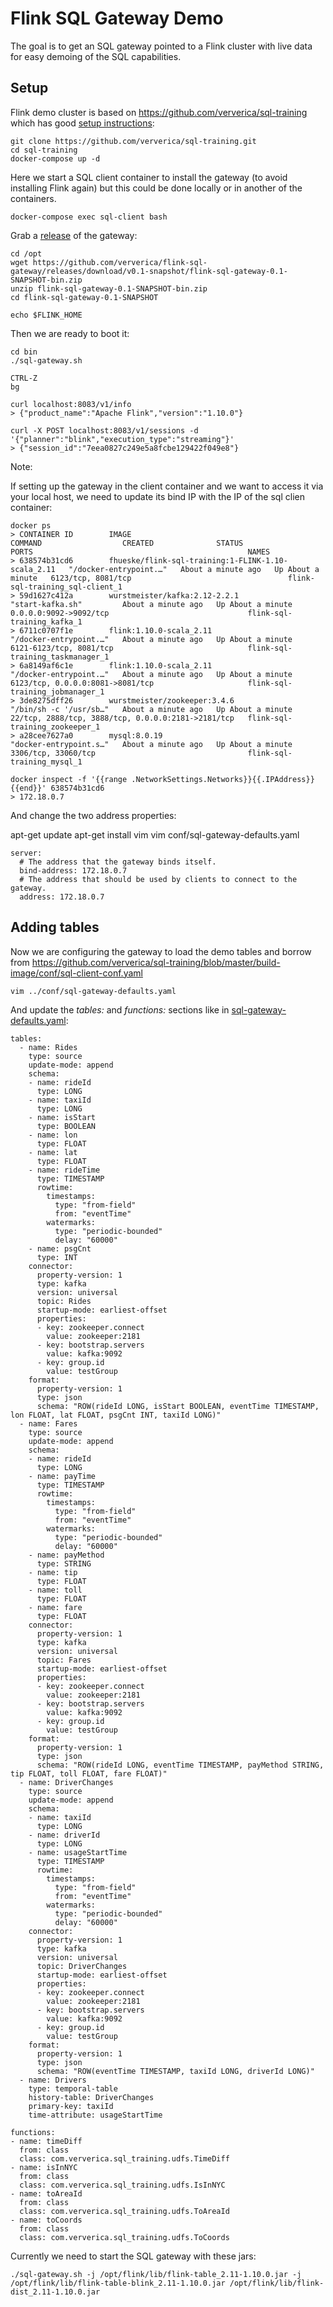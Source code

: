 
# Flink SQL Gateway Demo

The goal is to get an SQL gateway pointed to a Flink cluster with live data for easy demoing of the SQL capabilities.

## Setup

Flink demo cluster is based on https://github.com/ververica/sql-training which has good [setup instructions](https://github.com/ververica/sql-training/wiki/Setting-up-the-Training-Environment):

    git clone https://github.com/ververica/sql-training.git
    cd sql-training
    docker-compose up -d


Here we start a SQL client container to install the gateway (to avoid installing Flink again) but this could be done locally or in another of the containers.

    docker-compose exec sql-client bash

Grab a [release](https://github.com/ververica/flink-sql-gateway/releases) of the gateway:

    cd /opt
    wget https://github.com/ververica/flink-sql-gateway/releases/download/v0.1-snapshot/flink-sql-gateway-0.1-SNAPSHOT-bin.zip
    unzip flink-sql-gateway-0.1-SNAPSHOT-bin.zip
    cd flink-sql-gateway-0.1-SNAPSHOT

    echo $FLINK_HOME

Then we are ready to boot it:

    cd bin
    ./sql-gateway.sh

    CTRL-Z
    bg

    curl localhost:8083/v1/info
    > {"product_name":"Apache Flink","version":"1.10.0"}

    curl -X POST localhost:8083/v1/sessions -d '{"planner":"blink","execution_type":"streaming"}'
    > {"session_id":"7eea0827c249e5a8fcbe129422f049e8"}


Note:

If setting up the gateway in the client container and we want to access it via your local host, we need to update its bind IP with the IP of the sql clien container:

    docker ps
    > CONTAINER ID        IMAGE                                                COMMAND                  CREATED              STATUS              PORTS                                                NAMES
    > 638574b31cd6        fhueske/flink-sql-training:1-FLINK-1.10-scala_2.11   "/docker-entrypoint.…"   About a minute ago   Up About a minute   6123/tcp, 8081/tcp                                   flink-sql-training_sql-client_1
    > 59d1627c412a        wurstmeister/kafka:2.12-2.2.1                        "start-kafka.sh"         About a minute ago   Up About a minute   0.0.0.0:9092->9092/tcp                               flink-sql-training_kafka_1
    > 6711c0707f1e        flink:1.10.0-scala_2.11                              "/docker-entrypoint.…"   About a minute ago   Up About a minute   6121-6123/tcp, 8081/tcp                              flink-sql-training_taskmanager_1
    > 6a8149af6c1e        flink:1.10.0-scala_2.11                              "/docker-entrypoint.…"   About a minute ago   Up About a minute   6123/tcp, 0.0.0.0:8081->8081/tcp                     flink-sql-training_jobmanager_1
    > 3de8275dff26        wurstmeister/zookeeper:3.4.6                         "/bin/sh -c '/usr/sb…"   About a minute ago   Up About a minute   22/tcp, 2888/tcp, 3888/tcp, 0.0.0.0:2181->2181/tcp   flink-sql-training_zookeeper_1
    > a28cee7627a0        mysql:8.0.19                                         "docker-entrypoint.s…"   About a minute ago   Up About a minute   3306/tcp, 33060/tcp                                  flink-sql-training_mysql_1

    docker inspect -f '{{range .NetworkSettings.Networks}}{{.IPAddress}}{{end}}' 638574b31cd6
    > 172.18.0.7

And change the two address properties:

   apt-get update
   apt-get install vim
   vim conf/sql-gateway-defaults.yaml

    server:
      # The address that the gateway binds itself.
      bind-address: 172.18.0.7
      # The address that should be used by clients to connect to the gateway.
      address: 172.18.0.7


## Adding tables

Now we are configuring the gateway to load the demo tables and borrow from https://github.com/ververica/sql-training/blob/master/build-image/conf/sql-client-conf.yaml

    vim ../conf/sql-gateway-defaults.yaml

And update the *tables:* and *functions:* sections like in [sql-gateway-defaults.yaml](sql-gateway-defaults.yaml):

    tables:
      - name: Rides
        type: source
        update-mode: append
        schema:
        - name: rideId
          type: LONG
        - name: taxiId
          type: LONG
        - name: isStart
          type: BOOLEAN
        - name: lon
          type: FLOAT
        - name: lat
          type: FLOAT
        - name: rideTime
          type: TIMESTAMP
          rowtime:
            timestamps:
              type: "from-field"
              from: "eventTime"
            watermarks:
              type: "periodic-bounded"
              delay: "60000"
        - name: psgCnt
          type: INT
        connector:
          property-version: 1
          type: kafka
          version: universal
          topic: Rides
          startup-mode: earliest-offset
          properties:
          - key: zookeeper.connect
            value: zookeeper:2181
          - key: bootstrap.servers
            value: kafka:9092
          - key: group.id
            value: testGroup
        format:
          property-version: 1
          type: json
          schema: "ROW(rideId LONG, isStart BOOLEAN, eventTime TIMESTAMP, lon FLOAT, lat FLOAT, psgCnt INT, taxiId LONG)"
      - name: Fares
        type: source
        update-mode: append
        schema:
        - name: rideId
          type: LONG
        - name: payTime
          type: TIMESTAMP
          rowtime:
            timestamps:
              type: "from-field"
              from: "eventTime"
            watermarks:
              type: "periodic-bounded"
              delay: "60000"
        - name: payMethod
          type: STRING
        - name: tip
          type: FLOAT
        - name: toll
          type: FLOAT
        - name: fare
          type: FLOAT
        connector:
          property-version: 1
          type: kafka
          version: universal
          topic: Fares
          startup-mode: earliest-offset
          properties:
          - key: zookeeper.connect
            value: zookeeper:2181
          - key: bootstrap.servers
            value: kafka:9092
          - key: group.id
            value: testGroup
        format:
          property-version: 1
          type: json
          schema: "ROW(rideId LONG, eventTime TIMESTAMP, payMethod STRING, tip FLOAT, toll FLOAT, fare FLOAT)"
      - name: DriverChanges
        type: source
        update-mode: append
        schema:
        - name: taxiId
          type: LONG
        - name: driverId
          type: LONG
        - name: usageStartTime
          type: TIMESTAMP
          rowtime:
            timestamps:
              type: "from-field"
              from: "eventTime"
            watermarks:
              type: "periodic-bounded"
              delay: "60000"
        connector:
          property-version: 1
          type: kafka
          version: universal
          topic: DriverChanges
          startup-mode: earliest-offset
          properties:
          - key: zookeeper.connect
            value: zookeeper:2181
          - key: bootstrap.servers
            value: kafka:9092
          - key: group.id
            value: testGroup
        format:
          property-version: 1
          type: json
          schema: "ROW(eventTime TIMESTAMP, taxiId LONG, driverId LONG)"
      - name: Drivers
        type: temporal-table
        history-table: DriverChanges
        primary-key: taxiId
        time-attribute: usageStartTime

    functions:
    - name: timeDiff
      from: class
      class: com.ververica.sql_training.udfs.TimeDiff
    - name: isInNYC
      from: class
      class: com.ververica.sql_training.udfs.IsInNYC
    - name: toAreaId
      from: class
      class: com.ververica.sql_training.udfs.ToAreaId
    - name: toCoords
      from: class
      class: com.ververica.sql_training.udfs.ToCoords



Currently we need to start the SQL gateway with these jars:

    ./sql-gateway.sh -j /opt/flink/lib/flink-table_2.11-1.10.0.jar -j /opt/flink/lib/flink-table-blink_2.11-1.10.0.jar /opt/flink/lib/flink-dist_2.11-1.10.0.jar
